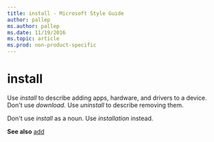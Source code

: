 ```yaml
---
title: install - Microsoft Style Guide
author: pallep
ms.author: pallep
ms.date: 11/19/2016
ms.topic: article
ms.prod: non-product-specific
---
```


# install

Use *install* to describe adding apps, hardware, and drivers to a device. Don't use *download.* Use *uninstall* to describe removing them. 

Don't use *install* as a noun. Use *installation* instead.

**See also** [add](/style-guide/a-z-word-list-term-collections/a/add)
